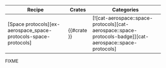 | Recipe | Crates | Categories |
|---|---|---|
| [Space protocols][ex-aerospace_space-protocols-space-protocols] | {{#crate }} | [![cat-aerospace::space-protocols][cat-aerospace::space-protocols-badge]][cat-aerospace::space-protocols] |

<div class="hidden">
FIXME
</div>
